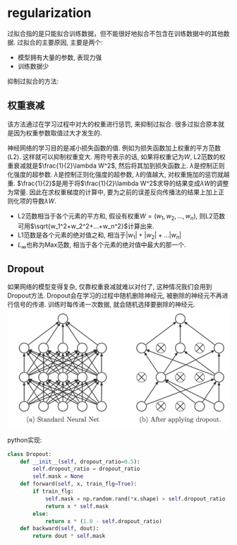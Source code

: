 # regularization




过拟合指的是只能拟合训练数据，但不能很好地拟合不包含在训练数据中的其他数据.
过拟合的主要原因, 主要是两个:
- 模型拥有大量的参数, 表现力强
- 训练数据少

抑制过拟合的方法:

## 权重衰减
该方法通过在学习过程中对大的权重进行惩罚, 来抑制过拟合. 很多过拟合原本就是因为权重参数取值过大才发生的.

神经网络的学习目的是减小损失函数的值. 例如为损失函数加上权重的平方范数(L2). 这样就可以抑制权重变大. 用符号表示的话, 如果将权重记为$W$, L2范数的权重衰减就是$\frac{1}{2}\lambda W^2$, 然后将其加到损失函数上. $\lambda$是控制正则化强度的超参数. $\lambda$是控制正则化强度的超参数, $\lambda$的值越大, 对权重施加的惩罚就越重. $\frac{1}{2}$是用于将$\frac{1}{2}\lambda W^2$求导的结果变成$\lambda W$的调整为常量. 因此在求权重梯度的计算中, 要为之前的误差反向传播法的结果上加上正则化项的导数$\lambda W$.

- L2范数相当于各个元素的平方和, 假设有权重$W=(w_1,w_2,...,w_n)$, 则L2范数可用$\sqrt{w_1^2+w_2^2+...+w_n^2}$计算出来.
- L1范数是各个元素的绝对值之和, 相当于$|w_1|+|w_2|+...|w_n|$
- $L_\infty$也称为Max范数, 相当于各个元素的绝对值中最大的那一个.


## Dropout
如果网络的模型变得复杂, 仅靠权重衰减就难以对付了, 这种情况我们会用到Dropout方法.
Dropout会在学习的过程中随机删除神经元, 被删除的神经元不再进行信号的传递. 训练时每传递一次数据, 就会随机选择要删除的神经元.
![](./regularization/1.png)

python实现:
```python
class Dropout:
    def __init__(self, dropout_ratio=0.5):
        self.dropout_ratio = dropout_ratio
        self.mask = None
    def forward(self, x, train_flg=True):
        if train_flg:
            self.mask = np.random.rand(*x.shape) > self.dropout_ratio
            return x * self.mask
        else:
            return x * (1.0 - self.dropout_ratio)
    def backward(self, dout):
        return dout * self.mask
```